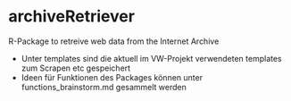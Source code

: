 # archiveRetriever
R-Package to retreive web data from the Internet Archive


* Unter templates sind die aktuell im VW-Projekt verwendeten templates zum Scrapen etc gespeichert
* Ideen für Funktionen des Packages können unter functions_brainstorm.md gesammelt werden
